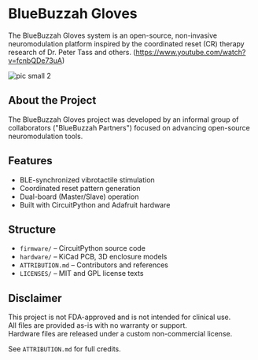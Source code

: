 # BlueBuzzah Gloves

The BlueBuzzah Gloves system is an open-source, non-invasive neuromodulation platform inspired by the coordinated reset (CR) therapy research of Dr. Peter Tass and others.
(https://www.youtube.com/watch?v=fcnbQDe73uA)

![pic small 2](https://github.com/user-attachments/assets/20ace566-87f9-4440-a684-799c48798668)

## About the Project

The BlueBuzzah Gloves project was developed by an informal group of collaborators ("BlueBuzzah Partners") focused on advancing open-source neuromodulation tools.

## Features
- BLE-synchronized vibrotactile stimulation
- Coordinated reset pattern generation
- Dual-board (Master/Slave) operation
- Built with CircuitPython and Adafruit hardware

## Structure
- `firmware/` – CircuitPython source code
- `hardware/` – KiCad PCB, 3D enclosure models
- `ATTRIBUTION.md` – Contributors and references
- `LICENSES/` – MIT and GPL license texts

## Disclaimer
This project is not FDA-approved and is not intended for clinical use.  
All files are provided as-is with no warranty or support.  
Hardware files are released under a custom non-commercial license.

See `ATTRIBUTION.md` for full credits.
